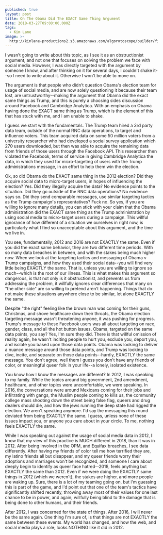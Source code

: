 ```yaml
---
published: true
layout: post
title: On The Obama Did The EXACT Same Thing Argument
date: 2018-03-27T09:00:00.000Z
tags:
  - Kin Lane
image: >-
  http://kinlane-productions2.s3.amazonaws.com/algorotoscope/builder/filtered/75_75_800_500_0_max_0_-5_-5.jpg
---
```

I wasn't going to write about this topic, as I see it as an obstructionist argument, and not one that focuses on solving the problem we face with social media. However, I was directly targeted with the argument by someone I know, and after thinking on it for several days, I couldn't shake it--so I need to write about it. Otherwise I won't be able to move on.

The argument is that people who didn't question Obama's election team for usage of social media, and are now solely questioning it because their team lost, are untrustworthy--making the argument that Obama did the exact same things as Trump, and this is purely a choosing sides discussion around Facebook and Cambridge Analytica. With an emphasis on Obama having done the EXACT same thing as Trump, which is the element of this that has stuck with me, and I am unable to shake.

I guess we start with the fundamentals. The Trump team hired a 3rd party data team, outside of the normal RNC data operations, to target and influence voters. This team acquired data on some 50 million voters from a university researcher who had developed a social survey application which 270 users downloaded, but then was able to acquire the remaining data from friends of those users through the Facebook API. This researcher then violated the Facebook, terms of service in giving Cambridge Analytica the data, in which they used for micro-targeting of users with the Trump administrations message, in an effort to help them win the election.

Ok, so did Obama do the EXACT same thing in the 2012 election? Did they acquire social data to micro-target users, in hopes of influencing the election? Yes. Did they illegally acquire the data? No evidence points to the situation. Did they go outside of the RNC data operations? No evidence says so. Did they send comparable messages, use similar targeting tactics as the Trump campaign's representatives? Fuck no. So yes, if you are willing to ignore many details, you can stick with your claim that the Obama administration did the EXACT same thing as the Trump administration by using social media to micro-target users during a campaign. This willful ignorance of how different of a situation we ourselves in right now, is particularly what I find so unacceptable about this argument, and the time we live in.

You see, fundamentally, 2012 and 2016 are not EXACTLY the same. Even if you did the exact same behavior, they are two different time periods. With so many data breaches in between, and with the stakes being much higher now. When we look at the targeting tactics and messaging of Obama v Trump campaigns, and how they used their social data--you will find very little being EXACTLY the same. That is, unless you are willing to ignore so much--which is the root of our illness. This is what makes this argument so dangerous, is that not only is it obstructionist, and prevents us from addressing the problem, it willfully ignores clear differences that many on "the other side" are so willing to pretend aren't happening. Things that do not make these situations anywhere close to be similar, let alone EXACTLY the same.

Despite "the right" feeling like the brown man was coming for their guns, Christmas, and shove healthcare down their throats, the Obama election targeting message wasn't threatening anyone, it was pushing for progress. Trump's message to these Facebook users was all about targeting on race, gender, class, and all the hot button issues. Obama, targeted on the same data points, you say? Yes, I'm sure they did. There is that willful omission of reality again, he wasn't inciting people to hurt you, exclude you, deport you, and isolate you based upon those data points. Obama was looking to deliver a nuance message around those data points, and Trump was looking to dive, incite, and separate on those data points--hardly, EXACTLY the same message. You don't agree, well them I guess you don't have any friends of color, or meaningful queer folk in your life--a lonely, isolated existence.

You know how I know the messages are different? In 2012, I was speaking to my family. While the topics around big government, 2nd amendment, healthcare, and other topics were uncomfortable, we were speaking. In 2016, the conversations were around Mexicans coming for their jobs and infiltrating with gangs, the Muslim people coming to kills us, the community college mass shooting down the street being false flag, queers and drug dealers should die, and how the jews running the deep state had rigged the election. We aren't speaking anymore. I'd say the messaging this round deviated from being EXACTLY the same. I guess, unless none of these issues impact you, or anyone you care about in your circle. To me, nothing feels EXACTLY the same.

While I was speaking out against the usage of social media data in 2012, I know that my view of this practice is MUCH different in 2018, than it was in 2012. After being involved in the OPM, and Equifax breaches, I see data differently. After having my friends of color tell me how terrified they are, my latino friends all but disappear, and my queer friends worry their adoptions and marriages won't be recognized, and someone I care about deeply begin to identify as queer face hatred--2018, feels anything but EXACTLY the same than 2012. Even if we were doing the EXACTLY same things in 2012 (which we weren't), the stakes are higher, and more people are waking up. Sure, there is a lot of my teaming going on, but I'm guessing this is part of the game, and I'd point out that one of the team's tactics have significantly shifted recently, throwing away most of their values for one last chance to be in power, and again, willfully being blind to the damage that is being done to other humans, and their friends.

After 2012, I was concerned for the state of things. After 2016, I will never be the same again. One thing I'm sure of, is that things are not EXACTLY the same between these events. My world has changed, and how the web, and social media plays a role, looks NOTHING like it did in 2012.
